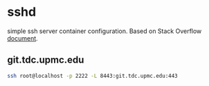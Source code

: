 # sshd

simple ssh server container configuration. Based on Stack Overflow [document](https://stackoverflow.com/questions/65127405/how-to-connect-to-vscode-container-locally-using-ssh).
## git.tdc.upmc.edu

``` bash
ssh root@localhost -p 2222 -L 8443:git.tdc.upmc.edu:443
```
